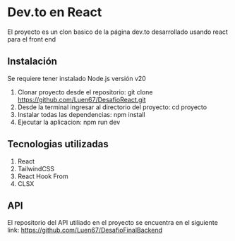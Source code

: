 # Dev.to en React

El proyecto es un clon basico de la página dev.to desarrollado usando react para el front end

## Instalación

Se requiere tener instalado Node.js versión v20

1. Clonar proyecto desde el repositorio: git clone https://github.com/Luen67/DesafioReact.git
2. Desde la terminal ingresar al directorio del proyecto: cd proyecto
3. Instalar todas las dependencias: npm install
4. Ejecutar la aplicacion: npm run dev

## Tecnologias utilizadas

1. React
2. TailwindCSS
3. React Hook From
4. CLSX

## API

El repositorio del API utiliado en el proyecto se encuentra en el siguiente link: https://github.com/Luen67/DesafioFinalBackend
